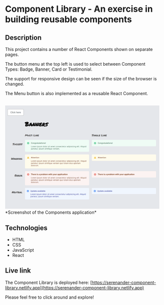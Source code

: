 # Component Library - An exercise in building reusable components

## Description
This project contains a number of React Components shown on separate pages.

The button menu at the top left is used to select between Component Types: Badge, Banner, Card or Testimonial.

The support for responsive design can be seen if the size of the browser is changed. 

The Menu button is also implemented as a reusable React Component.

<br/>
<img src="./banners.png" alt="Screenshot of Components app." width="600px"/>
*Screenshot of the Components application*
<br/>

## Technologies
- HTML
- CSS
- JavaScript
- React

## Live link
The Component Library is deployed here:
[https://serenander-component-library.netlify.app](https://serenander-component-library.netlify.app)

Please feel free to click around and explore!
